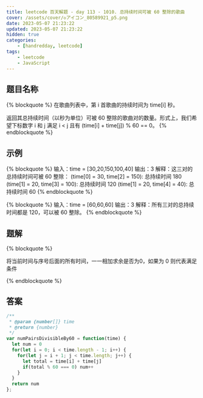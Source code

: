 ```yaml
---
title: leetcode 百天解题 - day 113 - 1010. 总持续时间可被 60 整除的歌曲
cover: /assets/cover/◇アイコン_80589921_p5.png
date: 2023-05-07 21:23:22
updated: 2023-05-07 21:23:22
hidden: true
categories:
    - [handredday, leetcode]
tags:
    - leetcode
    - JavaScript
---
```



## 题目名称

{% blockquote %}
在歌曲列表中，第 i 首歌曲的持续时间为 time[i] 秒。

返回其总持续时间（以秒为单位）可被 60 整除的歌曲对的数量。形式上，我们希望下标数字 i 和 j 满足  i < j 且有 (time[i] + time[j]) % 60 == 0。
{% endblockquote %}

## 示例

{% blockquote %}
输入：time = [30,20,150,100,40]
输出：3
解释：这三对的总持续时间可被 60 整除：
(time[0] = 30, time[2] = 150): 总持续时间 180
(time[1] = 20, time[3] = 100): 总持续时间 120
(time[1] = 20, time[4] = 40): 总持续时间 60
{% endblockquote %}

{% blockquote %}
输入：time = [60,60,60]
输出：3
解释：所有三对的总持续时间都是 120，可以被 60 整除。
{% endblockquote %}


## 题解


{% blockquote %}

将当前时间与序号后面的所有时间，一一相加求余是否为0，如果为 0 则代表满足条件

{% endblockquote %}

## 答案

~~~js
/**
 * @param {number[]} time
 * @return {number}
 */
var numPairsDivisibleBy60 = function(time) {
  let num = 0
  for(let i = 0; i < time.length - 1; i++) {
    for(let j = i + 1; j < time.length; j++) {
      let total = time[i] + time[j]
      if(total % 60 === 0) num++
    }
  }
  return num
};
~~~
